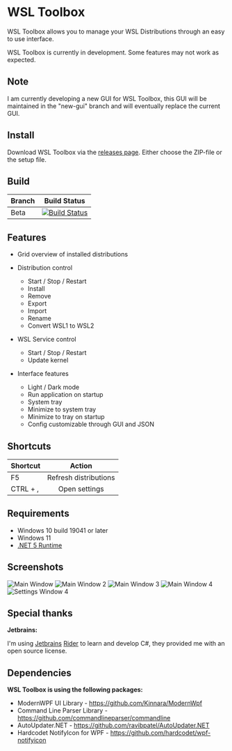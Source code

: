 # WSL Toolbox

WSL Toolbox allows you to manage your WSL Distributions through an easy to use interface.

WSL Toolbox is currently in development. Some features may not work as expected.

## Note
I am currently developing a new GUI for WSL Toolbox, this GUI will be maintained in the "new-gui" branch and will eventually replace the current GUI. 

## Install

Download WSL Toolbox via the [releases page](https://github.com/FalconNL93/WslToolbox/releases). Either choose the
ZIP-file or the setup file.

## Build

| Branch   |                                                                                                      Build Status                                                                                                       |
|:---------|:-----------------------------------------------------------------------------------------------------------------------------------------------------------------------------------------------------------------------:|
| Beta     | [![Build Status](https://dev.azure.com/FalconNL93/WSL%20Toolbox/_apis/build/status/FalconNL93.WslToolbox?branchName=beta)](https://dev.azure.com/FalconNL93/WSL%20Toolbox/_build/latest?definitionId=1&branchName=beta) |

## Features

- Grid overview of installed distributions
- Distribution control
    - Start / Stop / Restart
    - Install
    - Remove
    - Export
    - Import
    - Rename
    - Convert WSL1 to WSL2

- WSL Service control
    - Start / Stop / Restart
    - Update kernel

- Interface features
    - Light / Dark mode
    - Run application on startup
    - System tray
    - Minimize to system tray
    - Minimize to tray on startup
    - Config customizable through GUI and JSON

## Shortcuts

| Shortcut |        Action         |
|:---------|:---------------------:|
| F5       | Refresh distributions |
| CTRL + , |     Open settings     |

## Requirements

- Windows 10 build 19041 or later
- Windows 11
- [.NET 5 Runtime](https://dotnet.microsoft.com/download/dotnet/5.0/runtime)

## Screenshots

![Main Window](./docs/images/screenshots/mw1.png?raw=true "Main Window")
![Main Window 2](./docs/images/screenshots/mw2.png?raw=true "Main Window 2")
![Main Window 3](./docs/images/screenshots/mw3.png?raw=true "Main Window 3")
![Main Window 4](./docs/images/screenshots/mw4.png?raw=true "Main Window 4")
![Settings Window 4](./docs/images/screenshots/sw1.png?raw=true "Settings Window")

## Special thanks

**Jetbrains:**

I'm using [Jetbrains](https://www.jetbrains.com/) [Rider](https://www.jetbrains.com/rider/) to learn and develop C#,
they provided me with an open source license.

## Dependencies

**WSL Toolbox is using the following packages:**

- ModernWPF UI Library - https://github.com/Kinnara/ModernWpf
- Command Line Parser Library - https://github.com/commandlineparser/commandline
- AutoUpdater.NET - https://github.com/ravibpatel/AutoUpdater.NET
- Hardcodet NotifyIcon for WPF - https://github.com/hardcodet/wpf-notifyicon
